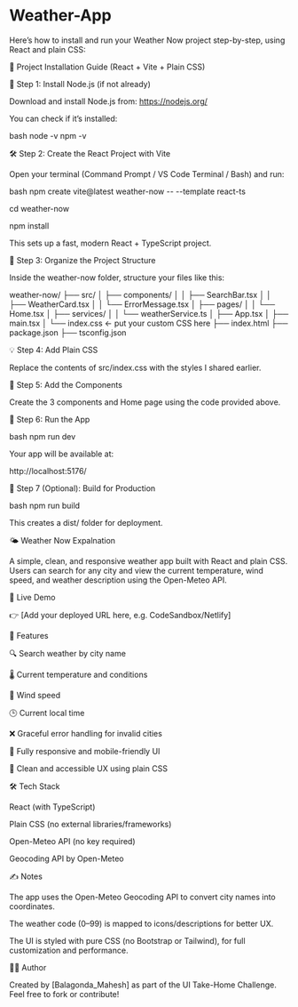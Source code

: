 # Weather-App

Here’s how to install and run your Weather Now project step-by-step, using React and plain CSS:

🚀 Project Installation Guide (React + Vite + Plain CSS)

🧱 Step 1: Install Node.js (if not already)

Download and install Node.js from: https://nodejs.org/

You can check if it’s installed:

bash node -v npm -v

🛠️ Step 2: Create the React Project with Vite

Open your terminal (Command Prompt / VS Code Terminal / Bash) and run:

bash npm create vite@latest weather-now -- --template react-ts

cd weather-now

npm install

This sets up a fast, modern React + TypeScript project.

📁 Step 3: Organize the Project Structure

Inside the weather-now folder, structure your files like this:

weather-now/ ├── src/ │ ├── components/ │ │ ├── SearchBar.tsx │ │ ├── WeatherCard.tsx │ │ └── ErrorMessage.tsx │ ├── pages/ │ │ └── Home.tsx │ ├── services/ │ │ └── weatherService.ts │ ├── App.tsx │ ├── main.tsx │ └── index.css ← put your custom CSS here ├── index.html ├── package.json ├── tsconfig.json

💡 Step 4: Add Plain CSS

Replace the contents of src/index.css with the styles I shared earlier.

🎨 Step 5: Add the Components

Create the 3 components and Home page using the code provided above.

🧪 Step 6: Run the App

bash npm run dev

Your app will be available at:

http://localhost:5176/

🚢 Step 7 (Optional): Build for Production

bash npm run build

This creates a dist/ folder for deployment.

🌤 Weather Now Expalnation

A simple, clean, and responsive weather app built with React and plain CSS. Users can search for any city and view the current temperature, wind speed, and weather description using the Open-Meteo API.

🔗 Live Demo

👉 [Add your deployed URL here, e.g. CodeSandbox/Netlify]

🚀 Features

🔍 Search weather by city name

🌡 Current temperature and conditions

💨 Wind speed

🕒 Current local time

❌ Graceful error handling for invalid cities

📱 Fully responsive and mobile-friendly UI

🎨 Clean and accessible UX using plain CSS

🛠 Tech Stack

React (with TypeScript)

Plain CSS (no external libraries/frameworks)

Open-Meteo API (no key required)

Geocoding API by Open-Meteo

✍ Notes

The app uses the Open-Meteo Geocoding API to convert city names into coordinates.

The weather code (0–99) is mapped to icons/descriptions for better UX.

The UI is styled with pure CSS (no Bootstrap or Tailwind), for full customization and performance.

🧑‍💻 Author

Created by [Balagonda_Mahesh] as part of the UI Take-Home Challenge. Feel free to fork or contribute!
